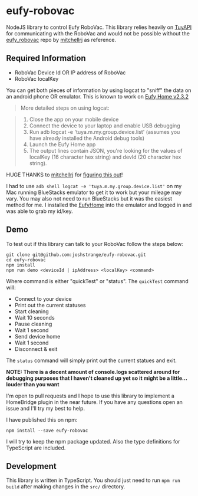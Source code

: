 # eufy-robovac
NodeJS library to control Eufy RoboVac. This library relies heavily on [TuyAPI](https://github.com/codetheweb/tuyapi) for communicating with the RoboVac and would not be possible without the [eufy_robovac](https://github.com/mitchellrj/eufy_robovac) repo by [mitchellrj](https://github.com/mitchellrj) as reference.


## Required Information

* RoboVac Device Id OR IP address of RoboVac
* RoboVac localKey

You can get both pieces of information by using logcat to "sniff" the data on an android phone OR emulator.
This is known to work on [Eufy Home v2.3.2](https://www.apkmirror.com/apk/anker/eufyhome/eufyhome-2-3-2-release/eufyhome-2-3-2-android-apk-download/)

> More detailed steps on using logcat:
  
>  1. Close the app on your mobile device
>  2. Connect the device to your laptop and enable USB debugging
>  3. Run adb logcat -e 'tuya.m.my.group.device.list' (assumes you have already installed the Android debug tools)
>  4. Launch the Eufy Home app
>  5. The output lines contain JSON, you're looking for the values of localKey (16 character hex string) and devId (20 character hex string).

HUGE THANKS to [mitchellrj](https://github.com/mitchellrj) for [figuring this out](https://github.com/google/python-lakeside/issues/16#issuecomment-484792907)!

I had to use `adb shell logcat -e 'tuya.m.my.group.device.list'` on my Mac running BlueStacks emulator to get it to work but your mileage may vary. You may also not need to run BlueStacks but it was the easiest method for me. I installed the [EufyHome](https://play.google.com/store/apps/details?id=com.eufylife.smarthome) into the emulator and logged in and was able to grab my id/key.


## Demo

To test out if this library can talk to your RoboVac follow the steps below:

```
git clone git@github.com:joshstrange/eufy-robovac.git
cd eufy-robovac
npm install
npm run demo <deviceId | ipAddress> <localKey> <command>
```

Where command is either "quickTest" or "status". The `quickTest` command will:

* Connect to your device
* Print out the current statuses
* Start cleaning
* Wait 10 seconds
* Pause cleaning
* Wait 1 second
* Send device home
* Wait 1 second
* Disconnect & exit

The `status` command will simply print out the current statues and exit.

**NOTE: There is a decent amount of console.logs scattered around for debugging purposes that I haven't cleaned up yet so it might be a little... louder than you want**

I'm open to pull requests and I hope to use this library to implement a HomeBridge plugin in the near future. If you have any questions open an issue and I'll try my best to help.

I have published this on npm:

```
npm install --save eufy-robovac
```

I will try to keep the npm package updated. Also the type definitions for TypeScript are included.


## Development

This library is written in TypeScript. You should just need to run `npm run build` after making changes in the `src/` directory.
